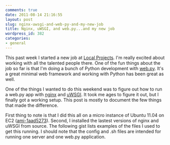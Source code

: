 ```yaml
---
comments: true
date: 2011-08-14 21:16:55
layout: post
slug: nginx-uwsgi-and-web-py-and-my-new-job
title: Nginx, uWSGI, and web.py...and my new job
wordpress_id: 382
categories:
- general
---
```


This past week I started a new job at [Local Projects](http://www.localprojects.com). I'm really excited about working with all the talented people there. One of the fun things about the job so far is that I'm doing a bunch of Python development with [web.py](http://www.webpy.org). It's a great minimal web framework and working with Python has been great as well.

One of the things I wanted to do this weekend was to figure out how to run a web.py app with [nginx](http://www.nginx.org/) and [uWSGI](http://projects.unbit.it/uwsgi/wiki). It took me ages to figure it out, but I finally got a working setup. This post is mostly to document the few things that made the difference.

First thing to note is that I did this all on a micro instance of Ubuntu 11.04 on EC2 ([ami-1aad5273](https://console.aws.amazon.com/ec2/home?region=us-east-1#launchAmi=ami-1aad5273)). Second, I installed the lastest versions of nginx and uWSGI from source. The following gist lists examples of the files I used to get this running. I should note that the config and .sh files are intended for running one server and one web.py application.

<script src="https://gist.github.com/1145592.js"> </script>
